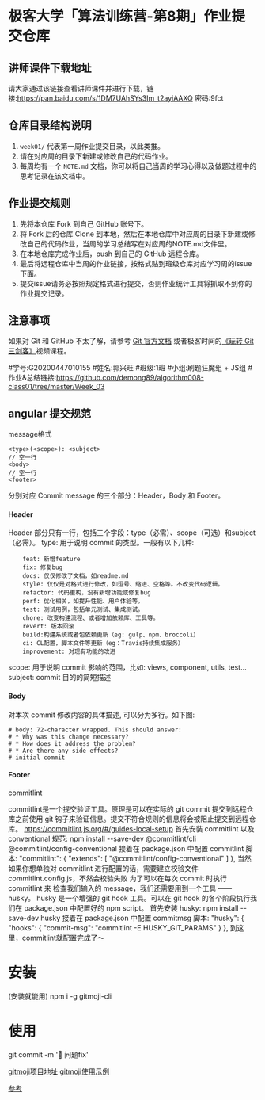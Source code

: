 # 极客大学「算法训练营-第8期」作业提交仓库


## 讲师课件下载地址

请大家通过该链接查看讲师课件并进行下载，链接:https://pan.baidu.com/s/1DM7UAhSYs3Im_t2ayiAAXQ  密码:9fct


## 仓库目录结构说明

1. `week01/` 代表第一周作业提交目录，以此类推。
2. 请在对应周的目录下新建或修改自己的代码作业。
2. 每周均有一个 `NOTE.md` 文档，你可以将自己当周的学习心得以及做题过程中的思考记录在该文档中。

## 作业提交规则
 
1. 先将本仓库 Fork 到自己 GitHub 账号下。
2. 将 Fork 后的仓库 Clone 到本地，然后在本地仓库中对应周的目录下新建或修改自己的代码作业，当周的学习总结写在对应周的NOTE.md文件里。
3. 在本地仓库完成作业后，push 到自己的 GitHub 远程仓库。
4. 最后将远程仓库中当周的作业链接，按格式贴到班级仓库对应学习周的issue下面。
5. 提交issue请务必按照规定格式进行提交，否则作业统计工具将抓取不到你的作业提交记录。 


## 注意事项
 如果对 Git 和 GitHub 不太了解，请参考 [Git 官方文档](https://git-scm.com/book/zh/v2) 或者极客时间的[《玩转 Git 三剑客》](https://time.geekbang.org/course/intro/145)视频课程。


#学号:G20200447010155
#姓名:郭兴旺
#班级:1班
#小组:刷题狂魔组 + JS组
#作业&总结链接:https://github.com/demong89/algorithm008-class01/tree/master/Week_03







## angular 提交规范
message格式
```
<type>(<scope>): <subject>
// 空一行
<body>
// 空一行
<footer>
```
分别对应 Commit message 的三个部分：Header，Body 和 Footer。

#### Header

Header 部分只有一行，包括三个字段：type（必需）、scope（可选）和subject（必需）。
type: 用于说明 commit 的类型。一般有以下几种:
```
    feat: 新增feature
    fix: 修复bug
    docs: 仅仅修改了文档，如readme.md
    style: 仅仅是对格式进行修改，如逗号、缩进、空格等。不改变代码逻辑。
    refactor: 代码重构，没有新增功能或修复bug
    perf: 优化相关，如提升性能、用户体验等。
    test: 测试用例，包括单元测试、集成测试。
    chore: 改变构建流程、或者增加依赖库、工具等。
    revert: 版本回滚
    build:构建系统或者包依赖更新（eg: gulp、npm、broccoli）
    ci: CL配置，脚本文件等更新（eg：Travis持续集成服务）
    improvement: 对现有功能的改进
```



scope: 用于说明 commit 影响的范围，比如: views, component, utils, test...
subject: commit 目的的简短描述
#### Body
对本次 commit 修改内容的具体描述, 可以分为多行。如下图:
```
# body: 72-character wrapped. This should answer:
# * Why was this change necessary?
# * How does it address the problem?
# * Are there any side effects?
# initial commit
```
#### Footer


commitlint

commitlint是一个提交验证工具。原理是可以在实际的 git commit 提交到远程仓库之前使用 git 钩子来验证信息。提交不符合规则的信息将会被阻止提交到远程仓库。
https://commitlint.js.org/#/guides-local-setup 
首先安装 commitlint 以及 conventional 规范:
npm install --save-dev @commitlint/cli @commitlint/config-conventional
接着在 package.json 中配置 commitlint 脚本:
"commitlint": {
    "extends": [
      "@commitlint/config-conventional"
    ]
  },
当然如果你想单独对 commitlint 进行配置的话，需要建立校验文件 commitlint.config.js，不然会校验失败
为了可以在每次 commit 时执行 commitlint 来 检查我们输入的 message，我们还需要用到一个工具 —— husky。
husky 是一个增强的 git hook 工具。可以在 git hook 的各个阶段执行我们在 package.json 中配置好的 npm script。
首先安装 husky:
npm install --save-dev husky
接着在 package.json 中配置 commitmsg 脚本:
"husky": {
    "hooks": {
      "commit-msg": "commitlint -E HUSKY_GIT_PARAMS"
    }
 },
到这里，commitlint就配置完成了～


# 安装
(安装就能用)
npm i -g gitmoji-cli
# 使用
git commit -m ':bug: 问题fix'


[gitmoji项目地址](https://github.com/carloscuesta/gitmoji/)
[gitmoji使用示例](https://gitmoji.carloscuesta.me/)    

[参考](https://mp.weixin.qq.com/s/8oWsj_ipp73crD_vg58LeQ)